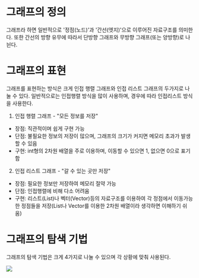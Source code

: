 # 그래프의 정의

그래프라 하면 일반적으로 '정점(노드)'과 '간선(엣지)'으로 이루어진 자료구조를 의미한다.
또한 간선의 방향 유무에 따라서 단방향 그래프와 무방향 그래프(또는 양방향)로 나뉜다.

# 그래프의 표현
그래프를 표현하는 방식은 크게 인접 행렬 그래프와 인접 리스트 그래프의 두가지로 나눌 수 있다.
일반적으로는 인접행렬 방식을 많이 사용하며, 경우에 따라 인접리스트 방식을 사용한다.

1. 인접 행렬 그래프 - "모든 정보를 저장"
- 장점: 직관적이며 쉽게 구현 가능
- 단점: 불필요한 정보의 저장이 많으며, 그래프의 크기가 커지면 메모리 초과가 발생할 수 있음
- 구현: int형의 2차원 배열을 주로 이용하며, 이동할 수 있으면 1, 없으면 0으로 표기함

2. 인접 리스트 그래프 - "갈 수 있는 곳만 저장"
- 장점: 필요한 정보만 저장하여 메모리 절약 가능
- 단점: 인접행렬에 비해 다소 어려움
- 구현: 리스트(List)나 벡터(Vector)등의 자료구조를 이용하여 각 정점에서 이동가능한 정점들을 저장(List나 Vector를 이용한 2차원 배열이라 생각하면 이해하기 쉬움)

# 그래프의 탐색 기법
그래프의 탐색 기법은 크게 4가지로 나눌 수 있으며 각 상황에 맞춰 사용된다.

![](https://github.com/hyeonDD/coding_test/tree/main/new_baekjoon/graph/graph.jpeg)

